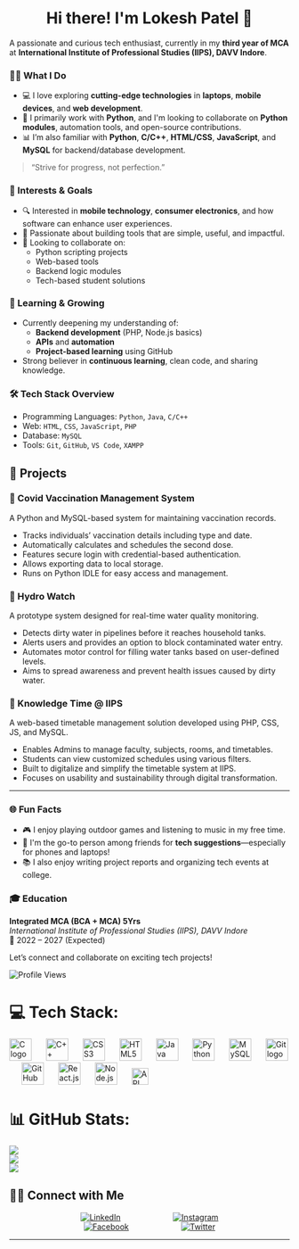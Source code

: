 <h1 align="center">Hi there! I'm Lokesh Patel 👋</h1>
  
A passionate and curious tech enthusiast, currently in my **third year of MCA** at **International Institute of Professional Studies (IIPS), DAVV Indore**.  

### 👨‍💻 What I Do
- 💻 I love exploring **cutting-edge technologies** in **laptops**, **mobile devices**, and **web development**.
- 🐍 I primarily work with **Python**, and I'm looking to collaborate on **Python modules**, automation tools, and open-source contributions.
- 📊 I’m also familiar with **Python**, **C/C++**, **HTML/CSS**, **JavaScript**, and **MySQL** for backend/database development.

> “Strive for progress, not perfection.”

### 🎯 Interests & Goals
- 🔍 Interested in **mobile technology**, **consumer electronics**, and how software can enhance user experiences.
- 🚀 Passionate about building tools that are simple, useful, and impactful.
- 🤝 Looking to collaborate on:
  - Python scripting projects
  - Web-based tools
  - Backend logic modules
  - Tech-based student solutions

### 🧠 Learning & Growing
- Currently deepening my understanding of:
  - **Backend development** (PHP, Node.js basics)
  - **APIs** and **automation**
  - **Project-based learning** using GitHub
- Strong believer in **continuous learning**, clean code, and sharing knowledge.

### 🛠️ Tech Stack Overview
- Programming Languages: `Python`, `Java`, `C/C++`
- Web: `HTML`, `CSS`, `JavaScript`, `PHP`
- Database: `MySQL`
- Tools: `Git`, `GitHub`, `VS Code`, `XAMPP`

## 🚀 Projects

### 📌 Covid Vaccination Management System
A Python and MySQL-based system for maintaining vaccination records.
- Tracks individuals’ vaccination details including type and date.
- Automatically calculates and schedules the second dose.
- Features secure login with credential-based authentication.
- Allows exporting data to local storage.
- Runs on Python IDLE for easy access and management.

### 📌 Hydro Watch
A prototype system designed for real-time water quality monitoring.
- Detects dirty water in pipelines before it reaches household tanks.
- Alerts users and provides an option to block contaminated water entry.
- Automates motor control for filling water tanks based on user-defined levels.
- Aims to spread awareness and prevent health issues caused by dirty water.

### 📌 Knowledge Time @ IIPS
A web-based timetable management solution developed using PHP, CSS, JS, and MySQL.
- Enables Admins to manage faculty, subjects, rooms, and timetables.
- Students can view customized schedules using various filters.
- Built to digitalize and simplify the timetable system at IIPS.
- Focuses on usability and sustainability through digital transformation.

---


### 🌐 Fun Facts
- 🎮 I enjoy playing outdoor games and listening to music in my free time.
- 📱 I'm the go-to person among friends for **tech suggestions**—especially for phones and laptops!
- 📚 I also enjoy writing project reports and organizing tech events at college.

### 🎓 Education

**Integrated MCA (BCA + MCA) 5Yrs**  
*International Institute of Professional Studies (IIPS), DAVV Indore*  
📅 2022 – 2027 (Expected)

Let’s connect and collaborate on exciting tech projects!

![Profile Views](https://komarev.com/ghpvc/?username=lokeshpatel-11&color=blueviolet&style=flat-square)

# 💻 Tech Stack:
<div align="left">
  <img src="https://cdn.jsdelivr.net/gh/devicons/devicon/icons/c/c-original.svg" height="40" alt="C logo" />
  <img width="18" />
  <img src="https://cdn.jsdelivr.net/gh/devicons/devicon/icons/cplusplus/cplusplus-original.svg" height="40" alt="C++ logo" />
  <img width="18" />
  <img src="https://cdn.jsdelivr.net/gh/devicons/devicon/icons/css3/css3-original.svg" height="40" alt="CSS3 logo" />
  <img width="18" />
  <img src="https://cdn.jsdelivr.net/gh/devicons/devicon/icons/html5/html5-original.svg" height="40" alt="HTML5 logo" />
  <img width="18" />
  <img src="https://cdn.jsdelivr.net/gh/devicons/devicon/icons/java/java-original.svg" height="40" alt="Java logo" />
  <img width="18" />
  <img src="https://cdn.jsdelivr.net/gh/devicons/devicon/icons/python/python-original.svg" height="40" alt="Python logo" />
  <img width="18" />
  <img src="https://cdn.jsdelivr.net/gh/devicons/devicon/icons/mysql/mysql-original.svg" height="40" alt="MySQL logo" />
  <img width="18" />
  <img src="https://cdn.jsdelivr.net/gh/devicons/devicon/icons/git/git-original.svg" height="40" alt="Git logo" />
  <img width="18" />
  <img src="https://cdn.jsdelivr.net/gh/devicons/devicon/icons/github/github-original.svg" height="40" alt="GitHub logo" />
  <img width="18" />
  <img src="https://cdn.jsdelivr.net/gh/devicons/devicon/icons/react/react-original.svg" height="40" alt="React.js logo" />
  <img width="18" />
  <img src="https://cdn.jsdelivr.net/gh/devicons/devicon/icons/nodejs/nodejs-original.svg" height="40" alt="Node.js logo" />
  <img width="18" />
  <img src="https://img.icons8.com/external-flat-juicy-fish/30/000000/external-api-coding-and-development-flat-flat-juicy-fish.png" height="30" alt="API logo" />
</div>


# 📊 GitHub Stats:
![](https://github-readme-stats.vercel.app/api?username=lokeshpatel-11&theme=tokyonight&hide_border=false&include_all_commits=false&count_private=false)<br/>
![](https://github-readme-streak-stats.herokuapp.com/?user=lokeshpatel-11&theme=tokyonight&hide_border=false)<br/>
![](https://github-readme-stats.vercel.app/api/top-langs/?username=lokeshpatel-11&theme=tokyonight&hide_border=false&include_all_commits=false&count_private=false&layout=compact)

## 🤝🏻 Connect with Me

<div style="text-align: center;">
  <a href="https://www.linkedin.com/in/lokesh-patel-b41795254/" target="_blank" style="display: inline-block; margin: 0 45px;">
    <img src="https://img.icons8.com/fluent/48/000000/linkedin.png" alt="LinkedIn">
  </a>

  <a href="https://www.instagram.com/lokeshpatel_11/" target="_blank" style="display: inline-block; margin: 0 45px;">
    <img src="https://img.icons8.com/fluent/48/000000/instagram-new.png" alt="Instagram">
  </a>

  <a href="https://www.facebook.com/profile.php?id=100084457217622" target="_blank" style="display: inline-block; margin: 0 45px;">
    <img src="https://img.icons8.com/fluent/48/000000/facebook-new.png" alt="Facebook">
  </a>

  <a href="https://twitter.com/lokeshpatel_11" target="_blank" style="display: inline-block; margin: 0 45px;">
    <img src="https://img.icons8.com/fluent/48/000000/twitter.png" alt="Twitter">
  </a>
</div>

---




